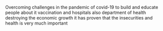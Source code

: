 Overcoming challenges in the pandemic of covid-19
to build and educate people about it
vaccination and hospitals also department of health
destroying the economic growth
it has proven that the insecurities and health is very much important
